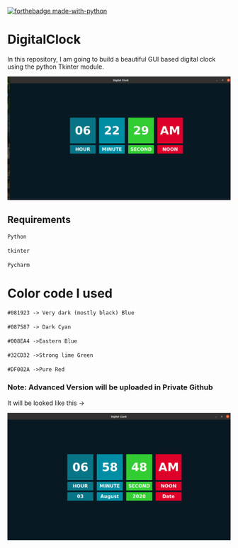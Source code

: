 [![forthebadge made-with-python](http://ForTheBadge.com/images/badges/made-with-python.svg)](https://www.python.org/)

# DigitalClock

In this repository, I am going to build a beautiful GUI based digital clock using the python Tkinter module.

<img src=https://github.com/SaadAhmedSalim/DigitalClock/blob/master/Digital_Clock/clock.png>

## Requirements 
    
    Python
    
    tkinter
    
    Pycharm

# Color code I used
    
    #081923 -> Very dark (mostly black) Blue
    
    #087587 -> Dark Cyan
    
    #008EA4 ->Eastern Blue
    
    #32CD32 ->Strong lime Green
    
    #DF002A ->Pure Red
    
 
 ### Note: Advanced Version will be uploaded in Private Github
 
 It will be looked like this ->
 
 <img src=https://github.com/SaadAhmedSalim/DigitalClock/blob/master/Digital_Clock/clock_full.png>

